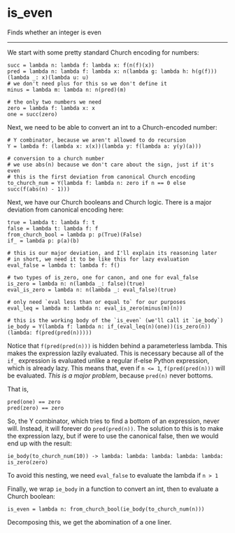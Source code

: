 # is_even

Finds whether an integer is even

---

We start with some pretty standard Church encoding for numbers:

    succ = lambda n: lambda f: lambda x: f(n(f)(x))
    pred = lambda n: lambda f: lambda x: n(lambda g: lambda h: h(g(f)))(lambda _: x)(lambda u: u)
    # we don't need plus for this so we don't define it
    minus = lambda m: lambda n: n(pred)(m)
    
    # the only two numbers we need
    zero = lambda f: lambda x: x
    one = succ(zero)

Next, we need to be able to convert an int to a Church-encoded number:

    # Y combinator, because we aren't allowed to do recursion
    Y = lambda f: (lambda x: x(x))(lambda y: f(lambda a: y(y)(a)))
    
    # conversion to a church number
    # we use abs(n) because we don't care about the sign, just if it's even
    # this is the first deviation from canonical Church encoding
    to_church_num = Y(lambda f: lambda n: zero if n == 0 else succ(f(abs(n) - 1)))

Next, we have our Church booleans and Church logic. There is a major deviation from canonical encoding here:

    true = lambda t: lambda f: t
    false = lambda t: lambda f: f
    from_church_bool = lambda p: p(True)(False)
    if_ = lambda p: p(a)(b)
    
    # this is our major deviation, and I'll explain its reasoning later
    # in short, we need it to be like this for lazy evaluation
    eval_false = lambda t: lambda f: f()
    
    # two types of is_zero, one for canon, and one for eval_false
    is_zero = lambda n: n(lambda _: false)(true)
    eval_is_zero = lambda n: n(lambda _: eval_false)(true)
    
    # only need `eval less than or equal to` for our purposes
    eval_leq = lambda m: lambda n: eval_is_zero(minus(m)(n))
    
    # this is the working body of the `is_even` (we'll call it `ie_body`)
    ie_body = Y(lambda f: lambda n: if_(eval_leq(n)(one))(is_zero(n))(lambda: f(pred(pred(n)))))

Notice that `f(pred(pred(n)))` is hidden behind a parameterless lambda. This makes the expression lazily evaluated.
This is necessary because all of the `if_` expression is evaluated unlike a regular if-else Python expression, which is already lazy.
This means that, even if `n <= 1`, `f(pred(pred(n)))` will be evaluated. *This is a major problem*, because `pred(n)` never bottoms.

That is,

    pred(one) == zero
    pred(zero) == zero

So, the Y combinator, which tries to find a bottom of an expression, never will. Instead, it will forever do `pred(pred(n))`.
The solution to this is to make the expression lazy, but if were to use the canonical false, then we would end up with the result:

    ie_body(to_church_num(10)) -> lambda: lambda: lambda: lambda: lambda: is_zero(zero)

To avoid this nesting, we need `eval_false` to evaluate the lambda if `n > 1`

Finally, we wrap `ie_body` in a function to convert an int, then to evaluate a Church boolean:

    is_even = lambda n: from_church_bool(ie_body(to_church_num(n)))

Decomposing this, we get the abomination of a one liner.
